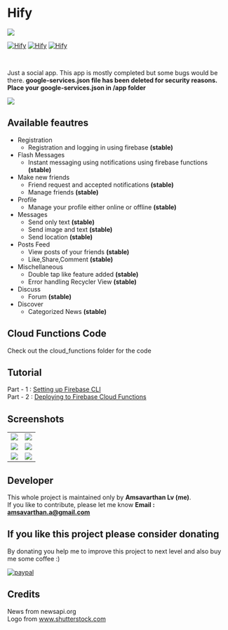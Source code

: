# Hify

<img src="https://github.com/lvamsavarthan/Hify/blob/master/preview.png">
<br>

[![Hify](https://forthebadge.com/images/badges/built-by-developers.svg)](https://lvamsavarthan.github.io/lvstore/hify.html)
[![Hify](https://forthebadge.com/images/badges/built-with-love.svg)](https://lvamsavarthan.github.io/lvstore/hify.html)
[![Hify](https://forthebadge.com/images/badges/built-for-android.svg)](https://lvamsavarthan.github.io/lvstore/hify.html)

<br>

Just a social app. This app is mostly completed but some bugs would be there.
**google-services.json file has been deleted for security reasons. Place your google-services.json in /app folder**

<p align="left">
<a href="https://play.google.com/store/apps/details?id=com.amsavarthan.social.hify"><img src="https://cdn.rawgit.com/steverichey/google-play-badge-svg/master/img/en_get.svg"></a>
</p>

## Available feautres

* Registration
  - Registration and logging in using firebase **(stable)**
* Flash Messages
  - Instant messaging using notifications using firebase functions **(stable)**
* Make new friends
  - Friend request and accepted notifications **(stable)**
  - Manage friends **(stable)**
* Profile
  - Manage your profile either online or offline **(stable)**
* Messages
  - Send only text **(stable)**
  - Send image and text **(stable)**
  - Send location **(stable)**
* Posts Feed
  - View posts of your friends **(stable)**
  - Like,Share,Comment **(stable)**
* Mischellaneous
  - Double tap like feature added **(stable)**
  - Error handling Recycler View **(stable)**
* Discuss
  - Forum **(stable)**
* Discover
  - Categorized News **(stable)**
  
## Cloud Functions Code

Check out the cloud_functions folder for the code

## Tutorial 
Part - 1 : [Setting up Firebase CLI](https://youtu.be/-T-yGL1qRho)<br>
Part - 2 : [Deploying to Firebase Cloud Functions](https://youtu.be/3fBiSJB-i_E)

## Screenshots

<table>

  <tr>
    <td> <img src="https://github.com/lvamsavarthan/Hify/blob/master/screenshots/1561583121990.png"> </td>
    <td> <img src="https://github.com/lvamsavarthan/Hify/blob/master/screenshots/1561583127717.png"> </td>
  </tr>
  
  <tr>
        <td> <img src="https://github.com/lvamsavarthan/Hify/blob/master/screenshots/1561583134324.png"> </td>
        <td> <img src="https://github.com/lvamsavarthan/Hify/blob/master/screenshots/1561583139083.png"> </td>
  </tr>
  
   <tr>
         <td> <img src="https://github.com/lvamsavarthan/Hify/blob/master/screenshots/1561583139083.png"> </td>
         <td> <img src="https://github.com/lvamsavarthan/Hify/blob/master/screenshots/1561585283943.png"> </td>
    </tr>
    
</table>

## Developer

This whole project is maintained only by **Amsavarthan Lv (me)**.<br>
If you like to contribute, please let me know
<B>Email : amsavarthan.a@gmail.com</B>

## If you like this project please consider donating
By donating you help me to improve this project to next level and also buy me some coffee :)

[![paypal](https://www.paypalobjects.com/en_US/i/btn/btn_donateCC_LG.gif)](https://www.paypal.com/cgi-bin/webscr?cmd=_s-xclick&hosted_button_id=UF2TDFHZAHELS&source=url
)

## Credits

News from newsapi.org <br>
Logo from www.shutterstock.com
